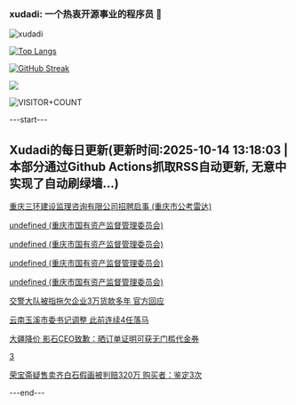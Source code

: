 ### xudadi: 一个热衷开源事业的程序员 👋

![xudadi](https://github-readme-stats-git-masterorgs-github-readme-stats-team.vercel.app/api?username=xudadi)

[![Top Langs](https://github-readme-stats.vercel.app/api/top-langs/?username=xudadi)](https://github.com/anuraghazra/github-readme-stats)

[![GitHub Streak](https://streak-stats.demolab.com?user=xudadi&locale=zh_Hans)](https://git.io/streak-stats)

![](https://raw.githubusercontent.com/xudadi/xudadi/main/assets/github-contribution-grid-snake.svg)

![VISITOR+COUNT](https://komarev.com/ghpvc/?username=xudadi&label=VISITOR+COUNT)


---start---

## Xudadi的每日更新(更新时间:2025-10-14 13:18:03 | 本部分通过Github Actions抓取RSS自动更新, 无意中实现了自动刷绿墙...)

[重庆三环建设监理咨询有限公司招聘启事 (重庆市公考雷达)](https://www.gongkaoleida.com/article/2648057)

[undefined (重庆市国有资产监督管理委员会)](https://dadilab.github.io/feeds/all.xml)

[undefined (重庆市国有资产监督管理委员会)](https://dadilab.github.io/feeds/all.xml)

[undefined (重庆市国有资产监督管理委员会)](https://dadilab.github.io/feeds/all.xml)

[undefined (重庆市国有资产监督管理委员会)](https://dadilab.github.io/feeds/all.xml)

[交警大队被指拖欠企业3万货款多年 官方回应](https://m.163.com/news/article/KBPH2E42053469LG.html)

[云南玉溪市委书记调整 此前连续4任落马](https://m.163.com/news/article/KBP4QC5F0530JPVV.html)

[大疆降价 影石CEO致歉：晒订单证明可获无门槛代金券](https://m.163.com/news/article/KBPDGDPM05129QAF.html)

[3](https://m.163.com/touch/news/sub/domestic)

[荣宝斋疑售卖齐白石假画被判赔320万 购买者：鉴定3次](https://m.163.com/news/article/KBPC6H7V0514D3UH.html)

---end---
